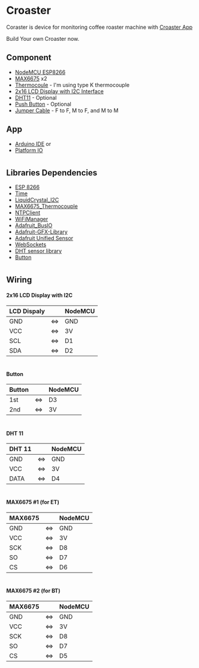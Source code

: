 # Croaster

Coraster is device for monitoring coffee roaster machine with [Croaster App](https://play.google.com/store/apps/details?id=com.iiemb.croaster)

Build Your own Croaster now.

## Component

* [NodeMCU ESP8266](https://www.google.com/search?q=nodemcu+esp8266)
* [MAX6675](https://www.google.com/search?q=max6675) x2
* [Thermocoule](https://www.google.com/search?q=thermocouple+tipe+k) - I'm using type K thermocouple
* [2x16 LCD Display with I2C Interface](https://www.google.com/search?q=2x16+LCD+Display+with+I2C+Interface)
* [DHT11](https://www.google.com/search?q=dht11) - Optional
* [Push Button](https://www.google.com/search?q=push+button) - Optional
* [Jumper Cable](https://www.google.com/search?q=jumper+cable) - F to F, M to F, and M to M

## App

* [Arduino IDE](https://www.arduino.cc/en/software/) or
* [Platform IO](https://platformio.org/)
#

## Libraries Dependencies

* [ESP 8266](https://github.com/esp8266/Arduino)
* [Time](https://github.com/PaulStoffregen/Time)
* [LiquidCrystal_I2C](https://github.com/marcoschwartz/LiquidCrystal_I2C.git)
* [MAX6675_Thermocouple](https://github.com/YuriiSalimov/MAX6675_Thermocouple)
* [NTPClient](https://github.com/arduino-libraries/NTPClient)
* [WiFiManager](https://github.com/tzapu/WiFiManager.git)
* [Adafruit_BusIO](https://github.com/adafruit/Adafruit_BusIO)
* [Adafruit-GFX-Library](https://github.com/adafruit/Adafruit-GFX-Library)
* [Adafruit Unified Sensor](https://github.com/adafruit/Adafruit_Sensor)
* [WebSockets](https://github.com/Links2004/arduinoWebSockets)
* [DHT sensor library](https://github.com/adafruit/DHT-sensor-library)
* [Button](https://github.com/ArduinoGetStarted/button)
#

## Wiring

####  2x16 LCD Display with I2C

| LCD Dispaly || NodeMCU |
| ------ |------| ------ |
| GND |<=>| GND |
| VCC |<=>| 3V |
| SCL |<=>| D1 |
| SDA |<=>| D2 |
#

####  Button

| Button|| NodeMCU |
| ------ |------| ------ |
| 1st |<=>| D3 |
| 2nd |<=>| 3V |
#

####  DHT 11

| DHT 11 || NodeMCU |
| ------ |------| ------ |
| GND |<=>| GND |
| VCC |<=>| 3V |
| DATA |<=>| D4 |
#

####  MAX6675 #1 (for ET)

| MAX6675 || NodeMCU |
| ------ | ------ | ------ |
| GND |<=>| GND |
| VCC |<=>| 3V |
| SCK |<=>| D8 |
| SO |<=>| D7 |
| CS |<=>| D6 |
#

####  MAX6675 #2 (for BT)

| MAX6675 || NodeMCU |
| ------ | ------ | ------ |
| GND |<=>| GND |
| VCC |<=>| 3V |
| SCK |<=>| D8 |
| SO |<=>| D7 |
| CS |<=>| D5 |
#
